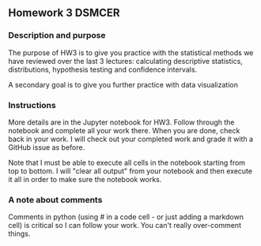 ## Homework 3 DSMCER

### Description and purpose

The purpose of HW3 is to give you practice with the statistical methods we have reviewed over the last 3 lectures:  calculating descriptive statistics, distributions, hypothesis testing and confidence intervals.  

A secondary goal is to give you further practice with data visualization

### Instructions

More details are in the Jupyter notebook for HW3. Follow through the notebook and complete all your work there. When you are done, check back in your work. I will check out your completed work and grade it with a GitHub issue as before.

Note that I must be able to execute all cells in the notebook starting from top to bottom. I will "clear all output" from your notebook and then execute it all in order to make sure the notebook works.

### A note about comments

Comments in python (using # in a code cell - or just adding a markdown cell) is critical so I can follow your work. You can't really over-comment things.


